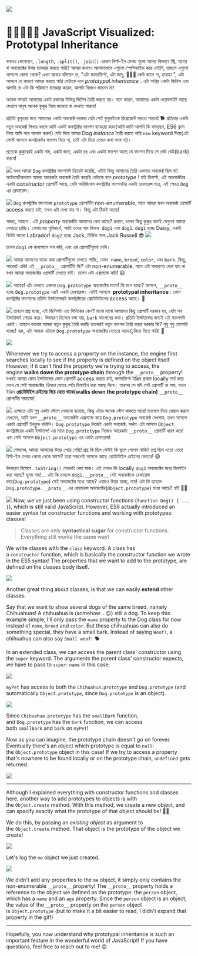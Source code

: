 ![](https://res.cloudinary.com/practicaldev/image/fetch/s--9b17TTej--/c_imagga_scale,f_auto,fl_progressive,h_420,q_auto,w_1000/https://thepracticaldev.s3.amazonaws.com/i/yjxz6x93jaxk4wgmpnw5.png)

# 🎉👨‍👩‍👧‍👧 JavaScript Visualized: Prototypal Inheritance

কখনও ভেবেছেন, `.length`, `.split()`, `.join()` এরকম বিল্ট-ইন মেথড গুলো আমরা কিভাবে স্ট্রি, অ্যারে বা অবজেক্টের উপর ব্যাবহার করতে পারি? আমরা কখনও আলাদাভাবে এগুলো স্পেসিফাইড করে দেইনি, তাহলে এগুলো আসলো কোথা থেকে? এখন আবার বলিয়েন না, "এটা জাভাস্ক্রিপ্ট, এটা জাদু, 🧚🏻‍♂️ কেউ জানে না, হাহাহা ", এটা আসলে যে কারণে আমরা করতে পারি সেটাকে বলে _prototypal inheritance_ . এটা অস্থির একটা জিনিস এবং আপনি যে এটা কি পরিমাণে ব্যাবহার করেন, আপনি নিজেও জানেন না! 

অনেক সময়ই আমাদের একই রকমের বিভিন্ন জিনিস তৈরী করতে হয়। মনে করেন, আমাদের একটা ওয়েবসাইট আছে যেখানে মানুষ অনেক কুকুর নিয়ে জানতে বা দেখতে পারবে!

প্রতিটা কুকুরের জন্য আমাদের একটা অবজেক্ট দরকার যেটা সেই কুকুরটাকে রিপ্রেজেন্ট করতে পারবে! 🐕 প্রতিবার একটা নতুন অবজেক্ট লিখার বদলে আমি একটা কনস্ট্রাক্টর ফাংশন ব্যাবহার করব(আমি জানি আপনি কি ভাবছেন, ES6 ক্লাস নিয়ে আমি পরে আলাপ করব!) যেটা দিয়ে আমরা Dog *instance* তৈরী করতে পারি `new` keyword দিয়ে(এই পোস্ট আসলে কনস্ট্রাকটর ফাংশন নিয়ে না, তাই এটা নিয়ে তেমন কথা বলব না)। 

প্রত্যেক কুকুরেরই একটা নাম, একটা জাত, একটা রঙ এবং একটা ফাংশন আছে যে ফাংশন দিয়ে সে ঘেউ ঘেউ(bark) করবে! 

[![](https://res.cloudinary.com/practicaldev/image/fetch/s--pDfw39RK--/c_limit%2Cf_auto%2Cfl_progressive%2Cq_auto%2Cw_880/https://thepracticaldev.s3.amazonaws.com/i/caurw7uuk62htpldgtln.png)](https://res.cloudinary.com/practicaldev/image/fetch/s--pDfw39RK--/c_limit%2Cf_auto%2Cfl_progressive%2Cq_auto%2Cw_880/https://thepracticaldev.s3.amazonaws.com/i/caurw7uuk62htpldgtln.png)
যখন আমরা `Dog` কনস্ট্রাক্টর ফাংশনটা ক্রিয়েট করেছি, এটাই কিন্তু আমাদের তৈরি একমাত্র অবজেক্ট ছিল না! অটোমেটিকভাবে আমরা আরেকটা অবজেক্ট তৈরি করেছি যেটাকে বলে *prototype* ! বাই ডিফল্ট, এই অবজেক্টটার একটা *constructor* প্রোপার্টি আছে, যেটা অরিজিনাল কনস্ট্রাক্টর ফাংশনটার একটা রেফারেন্স মাত্র, এই ক্ষেত্রে `Dog` এর রেফারেন্স। 

[![](https://res.cloudinary.com/practicaldev/image/fetch/s--dWGIZ_zz--/c_limit%2Cf_auto%2Cfl_progressive%2Cq_66%2Cw_880/https://thepracticaldev.s3.amazonaws.com/i/9howj4i3zvlgun3svppp.gif)](https://res.cloudinary.com/practicaldev/image/fetch/s--dWGIZ_zz--/c_limit%2Cf_auto%2Cfl_progressive%2Cq_66%2Cw_880/https://thepracticaldev.s3.amazonaws.com/i/9howj4i3zvlgun3svppp.gif)
`Dog` কনস্ট্রাক্টর ফাংশনের  `prototype` প্রোপার্টিটা non-enumerable, মানে আমরা যখন অবজেক্ট প্রোপার্টি access করতে চাই, তখন এটা দেখা যায় না। কিন্তু এটা ঠিকই আছে!

আচ্ছা, তাহলে.. এই _property_ অবজেক্টটা আমাদের কেন আছে? প্রথমে, চলেন কিছু কুকুর বানাই যেগুলো আমরা দেখাতে চাচ্ছি। বোঝানোর সুবিধার্থে, আমি ওদের নাম দিলাম  `dog1` এবং `dog2`. `dog1` হচ্ছে Daisy, একটা কিউট কালো Labrador! `dog2` হচ্ছে Jack, নির্ভিক সাদা Jack Russell 😎 
[![](https://res.cloudinary.com/practicaldev/image/fetch/s--O_jSVpBB--/c_limit%2Cf_auto%2Cfl_progressive%2Cq_auto%2Cw_880/https://thepracticaldev.s3.amazonaws.com/i/lyajz4lade30ci2koirq.png)](https://res.cloudinary.com/practicaldev/image/fetch/s--O_jSVpBB--/c_limit%2Cf_auto%2Cfl_progressive%2Cq_auto%2Cw_880/https://thepracticaldev.s3.amazonaws.com/i/lyajz4lade30ci2koirq.png)

চলেন `dog1` কে কনসোলে লগ করি, এবং এর প্রোপার্টিগুলো দেখি।

[![](https://res.cloudinary.com/practicaldev/image/fetch/s--cA-2FOVV--/c_limit%2Cf_auto%2Cfl_progressive%2Cq_66%2Cw_880/https://thepracticaldev.s3.amazonaws.com/i/tt4yfoz8ckmxfofv3f9v.gif)](https://res.cloudinary.com/practicaldev/image/fetch/s--cA-2FOVV--/c_limit%2Cf_auto%2Cfl_progressive%2Cq_66%2Cw_880/https://thepracticaldev.s3.amazonaws.com/i/tt4yfoz8ckmxfofv3f9v.gif)
আমরা আমাদের অ্যাড করা প্রোপার্টিগুলো দেখতে পাচ্ছি, যেমন  `name`, `breed`, `color`, এবং `bark`..কিন্তু, আরেহ! একি! এই `__proto__` প্রোপার্টিটা কি? এটা non-enumerable, মানে এটা সাধারণত দেখা যায় না যখন আমরা অবজেক্টের প্রোপার্টি দেখতে যাই। চলেন এটা এক্সপ্যান্ড করি! 😃

[![](https://res.cloudinary.com/practicaldev/image/fetch/s--zxO-eMV0--/c_limit%2Cf_auto%2Cfl_progressive%2Cq_66%2Cw_880/https://thepracticaldev.s3.amazonaws.com/i/dye57pcku5cfaz0er60c.gif)](https://res.cloudinary.com/practicaldev/image/fetch/s--zxO-eMV0--/c_limit%2Cf_auto%2Cfl_progressive%2Cq_66%2Cw_880/https://thepracticaldev.s3.amazonaws.com/i/dye57pcku5cfaz0er60c.gif)
আরেহ! এটা দেখতে একদম `Dog.prototype` অবজেক্টের মতো! কি মনে হচ্ছে? আসলে, `__proto__` হচ্ছে `Dog.prototype` এরই একটা রেফারেন্স। এটাই আসলে  **prototypal inheritance** : কোন কনস্ট্রাক্টর ফাংশনের প্রতিটা ইন্সট্যান্সেরই কনস্ট্রাক্টরের প্রোটোটাইপের access আছে।  🤯

[![](https://res.cloudinary.com/practicaldev/image/fetch/s--FBGV--dx--/c_limit%2Cf_auto%2Cfl_progressive%2Cq_66%2Cw_880/https://thepracticaldev.s3.amazonaws.com/i/t6kiav029gl2e0hv1xct.gif)](https://res.cloudinary.com/practicaldev/image/fetch/s--FBGV--dx--/c_limit%2Cf_auto%2Cfl_progressive%2Cq_66%2Cw_880/https://thepracticaldev.s3.amazonaws.com/i/t6kiav029gl2e0hv1xct.gif)
তাহলে প্রশ্ন হচ্ছে, এই জিনিসটা এত পিনিকের কেন? মাঝে মাঝে আমাদের কিছু প্রোপার্টি দরকার হয়, যেটা সব ইন্সট্যান্সই শেয়ার করে। উদাহরণ হিসেবে বলা যায়, `bark` ফাংশনের কথা। প্রতিটা ইন্সট্যান্সের জন্যই এই ফাংশনটা একই। তাহলে যতবার আমরা নতুন কুকুর তৈরি করছি ততবারই নতুন ফাংশন তৈরি করার দরকার কি? শুধু শুধু মেমোরি খাচ্ছে! বরং, এটা আমরা এটাকে `Dog.prototype` অবজেক্টের ভেতরে অ্যাড/ঢুকিয়ে দিতে পারি! 🥳

[![](https://res.cloudinary.com/practicaldev/image/fetch/s--2026kdwz--/c_limit%2Cf_auto%2Cfl_progressive%2Cq_66%2Cw_880/https://thepracticaldev.s3.amazonaws.com/i/59nlnyqioosaowj09xn8.gif)](https://res.cloudinary.com/practicaldev/image/fetch/s--2026kdwz--/c_limit%2Cf_auto%2Cfl_progressive%2Cq_66%2Cw_880/https://thepracticaldev.s3.amazonaws.com/i/59nlnyqioosaowj09xn8.gif)

Whenever we try to access a property on the instance, the engine first searches locally to see if the property is defined on the object itself. However, if it can't find the property we're trying to access, the engine **walks down the prototype chain** through the `__proto__` property!
যখনই আমরা কোন ইন্সট্যান্সের কোন প্রোপার্টি access করতে চাই, জাভাস্ক্রিপ্ট ইঞ্জিন প্রথমে locally সার্চ করে দেখে যে সেই অবজেক্টের *নিজের* ভেতর সেটা ডিফাইন করা আছে কিনা। তারপর সে যদি সেই প্রোপার্টি না পায়, তখন ইঞ্জিন **প্রোটোটাইপ চেইনের নিচে যেতে থাকে(walks down the prototype chain)** `__proto__` প্রোপার্টির সাহায্যে! 

[![](https://res.cloudinary.com/practicaldev/image/fetch/s--gg5KU5nB--/c_limit%2Cf_auto%2Cfl_progressive%2Cq_66%2Cw_880/https://thepracticaldev.s3.amazonaws.com/i/fabyyjot1s78mttyzzk8.gif)](https://res.cloudinary.com/practicaldev/image/fetch/s--gg5KU5nB--/c_limit%2Cf_auto%2Cfl_progressive%2Cq_66%2Cw_880/https://thepracticaldev.s3.amazonaws.com/i/fabyyjot1s78mttyzzk8.gif)
এক্ষেত্রে এটা শুধু একটা স্টেপে দেখানো হয়েছে, কিন্তু এটার অনেক স্টেপ থাকতে পারে! মনযোগ দিয়ে খেয়াল করলে দেখবেন, আমি যখন `__proto__` অবজেক্টটা এক্সপ্যান্ড করে `Dog.prototype` অবজেক্ট দেখলাম, তখন আসলে একটা প্রোপার্টি ইনক্লুড করিনি। `Dog.prototype` নিজেই একটা অবজেক্ট, অর্থাৎ এটা আসলে `Object` কনস্ট্রাক্টরের একটা ইন্সট্যান্স! এর মানে `Dog.prototype` নিজেও আরেকটা `__proto__` প্রোপার্টি ধারণ করে! এবং সেটা আসলে `Object.prototype` এর একটা রেফারেন্স!

[![](https://res.cloudinary.com/practicaldev/image/fetch/s--vJ7k8Gb3--/c_limit%2Cf_auto%2Cfl_progressive%2Cq_66%2Cw_880/https://thepracticaldev.s3.amazonaws.com/i/8vk5w6loliot818f2lcd.gif)](https://res.cloudinary.com/practicaldev/image/fetch/s--vJ7k8Gb3--/c_limit%2Cf_auto%2Cfl_progressive%2Cq_66%2Cw_880/https://thepracticaldev.s3.amazonaws.com/i/8vk5w6loliot818f2lcd.gif)
শেষমেষ, আমরা আমাদের উত্তর পেয়ে গেছি! প্রশ্ন কি ছিল সেটাই কি ভুলে গেলেন নাকি? প্রশ্ন ছিল এতো এতো বিল্ট-ইন মেথড কোথা থেকে আসে? তারা সকলেই আসলে আছে প্রোটোটাইপ চেইনের ভেতরে! 😃


উদাহরণ হিসেবে `.toString()` মেথডটা নেয়া যাক। এই মেথড কি locally `dog1` অবজেক্টের মধ্যে ডিফাইন করা আছে? হুমম নাহ!... এটা কি তাহলে `dog1.__proto__` যেই অবজেক্টকে রেফারেন্স করে(`Dog.prototype`) সেই অবজেক্টের মধ্যে আছে? এবারও উত্তর হচ্ছে, নাহ! এটা কি তাহলে `Dog.prototype.__proto__` এর রেফারেন্স অবজেক্টের(`Object.prototype`) মধ্যে আছে? হ্যাঁ! 🙌🏼

[![](https://res.cloudinary.com/practicaldev/image/fetch/s--16IwaVkk--/c_limit%2Cf_auto%2Cfl_progressive%2Cq_66%2Cw_880/https://thepracticaldev.s3.amazonaws.com/i/fpt5nndkbq5kau0nqeqj.gif)](https://res.cloudinary.com/practicaldev/image/fetch/s--16IwaVkk--/c_limit%2Cf_auto%2Cfl_progressive%2Cq_66%2Cw_880/https://thepracticaldev.s3.amazonaws.com/i/fpt5nndkbq5kau0nqeqj.gif)
Now, we've just been using constructor functions (`function Dog() { ... }`), which is still valid JavaScript. However, ES6 actually introduced an easier syntax for constructor functions and working with prototypes: classes!


> Classes are only **syntactical sugar** for constructor functions. Everything still works the same way!

We write classes with the `class` keyword. A class has a `constructor` function, which is basically the constructor function we wrote in the ES5 syntax! The properties that we want to add to the prototype, are defined on the classes body itself.

[![](https://res.cloudinary.com/practicaldev/image/fetch/s--3PePIjz5--/c_limit%2Cf_auto%2Cfl_progressive%2Cq_66%2Cw_880/https://thepracticaldev.s3.amazonaws.com/i/qnbqubcipqjl5pb3i8ds.gif)](https://res.cloudinary.com/practicaldev/image/fetch/s--3PePIjz5--/c_limit%2Cf_auto%2Cfl_progressive%2Cq_66%2Cw_880/https://thepracticaldev.s3.amazonaws.com/i/qnbqubcipqjl5pb3i8ds.gif)

Another great thing about classes, is that we can easily **extend** other classes.

Say that we want to show several dogs of the same breed, namely Chihuahuas! A chihuahua is (somehow... 😐) still a dog. To keep this example simple, I'll only pass the `name` property to the Dog class for now instead of `name`, `breed` and `color`. But these chihuahuas can also do something special, they have a small bark. Instead of saying `Woof!`, a chihuahua can also say `Small woof!` 🐕

In an extended class, we can access the parent class' constructor using the `super` keyword. The arguments the parent class' constructor expects, we have to pass to `super`: `name` in this case.

[![](https://res.cloudinary.com/practicaldev/image/fetch/s--Fitn1c9K--/c_limit%2Cf_auto%2Cfl_progressive%2Cq_auto%2Cw_880/https://thepracticaldev.s3.amazonaws.com/i/tx25dar3duqo0z2bpfam.png)](https://res.cloudinary.com/practicaldev/image/fetch/s--Fitn1c9K--/c_limit%2Cf_auto%2Cfl_progressive%2Cq_auto%2Cw_880/https://thepracticaldev.s3.amazonaws.com/i/tx25dar3duqo0z2bpfam.png)

`myPet` has access to both the `Chihuahua.prototype` and `Dog.prototype` (and automatically `Object.prototype`, since `Dog.prototype` is an object).

[![](https://res.cloudinary.com/practicaldev/image/fetch/s--WOeqUeM3--/c_limit%2Cf_auto%2Cfl_progressive%2Cq_66%2Cw_880/https://thepracticaldev.s3.amazonaws.com/i/qija16dju8t5j1ksy0ps.gif)](https://res.cloudinary.com/practicaldev/image/fetch/s--WOeqUeM3--/c_limit%2Cf_auto%2Cfl_progressive%2Cq_66%2Cw_880/https://thepracticaldev.s3.amazonaws.com/i/qija16dju8t5j1ksy0ps.gif)

Since `Chihuahua.prototype` has the `smallBark` function, and `Dog.prototype` has the `bark` function, we can access both `smallBark` and `bark` on `myPet`!

Now as you can imagine, the prototype chain doesn't go on forever. Eventually there's an object which prototype is equal to `null`: the `Object.prototype` object in this case! If we try to access a property that's nowhere to be found locally or on the prototype chain, `undefined` gets returned.

[![](https://res.cloudinary.com/practicaldev/image/fetch/s---EseK2fk--/c_limit%2Cf_auto%2Cfl_progressive%2Cq_66%2Cw_880/https://thepracticaldev.s3.amazonaws.com/i/1905zxijp45soy0jzle2.gif)](https://res.cloudinary.com/practicaldev/image/fetch/s---EseK2fk--/c_limit%2Cf_auto%2Cfl_progressive%2Cq_66%2Cw_880/https://thepracticaldev.s3.amazonaws.com/i/1905zxijp45soy0jzle2.gif)

---

Although I explained everything with constructor functions and classes here, another way to add prototypes to objects is with the `Object.create` method. With this method, we create a new object, and can specify exactly what the prototype of that object should be! 💪🏼

We do this, by passing an _existing object_ as argument to the `Object.create` method. That object is the prototype of the object we create!

[![](https://res.cloudinary.com/practicaldev/image/fetch/s--uw9DJFU0--/c_limit%2Cf_auto%2Cfl_progressive%2Cq_auto%2Cw_880/https://thepracticaldev.s3.amazonaws.com/i/kbwwsn1fd4gngd05tm9a.png)](https://res.cloudinary.com/practicaldev/image/fetch/s--uw9DJFU0--/c_limit%2Cf_auto%2Cfl_progressive%2Cq_auto%2Cw_880/https://thepracticaldev.s3.amazonaws.com/i/kbwwsn1fd4gngd05tm9a.png)

Let's log the `me` object we just created.

[![](https://res.cloudinary.com/practicaldev/image/fetch/s--9sWtvaRG--/c_limit%2Cf_auto%2Cfl_progressive%2Cq_66%2Cw_880/https://thepracticaldev.s3.amazonaws.com/i/6zzt8zpy85gtitxmpwi9.gif)](https://res.cloudinary.com/practicaldev/image/fetch/s--9sWtvaRG--/c_limit%2Cf_auto%2Cfl_progressive%2Cq_66%2Cw_880/https://thepracticaldev.s3.amazonaws.com/i/6zzt8zpy85gtitxmpwi9.gif)

We didn't add any properties to the `me` object, it simply only contains the non-enumerable `__proto__` property! The `__proto__` property holds a reference to the object we defined as the prototype: the `person` object, which has a `name` and an `age` property. Since the `person` object is an object, the value of the `__proto__` property on the `person` object is `Object.prototype` (but to make it a bit easier to read, I didn't expand that property in the gif!)

---

Hopefully, you now understand why prototypal inheritance is such an important feature in the wonderful world of JavaScript! If you have questions, feel free to reach out to me! 😊
